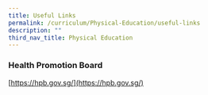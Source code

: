 ```yaml
---
title: Useful Links
permalink: /curriculum/Physical-Education/useful-links
description: ""
third_nav_title: Physical Education
---
```

### Health Promotion Board


[https://hpb.gov.sg/](https://hpb.gov.sg/)